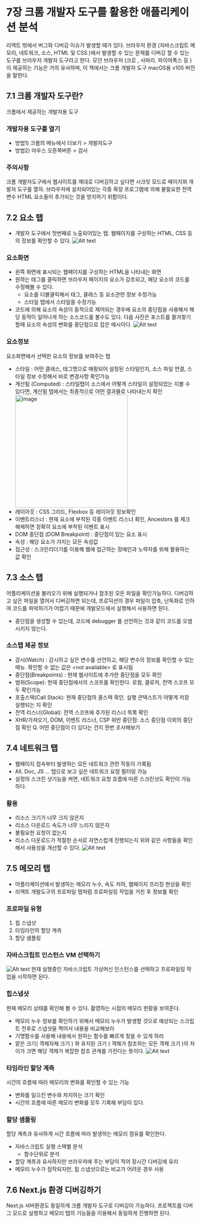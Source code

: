 # 7장 크롬 개발자 도구를 활용한 애플리케이션 분석

리액트 밖에서 버그와 디버깅 이슈가 발생할 때가 있다. 브라우저 환경 (자바스크립트 메모리, 네트워크, 소스, HTML 및 CSS )에서 발생할 수 있는 문제를 디버깅 할 수 있는 도구를 브라우저 개발자 도구라고 한다. 모던 브라우저 (크로 , 사파리. 파이어폭스 등 ) 이 제공하는 기능은 거의 유사하며, 이 책에서는 크롬 개발자 도구 macOS용 v105 버전을 말한다.

## 7.1 크롬 개발자 도구란?

크롬에서 제공하는 개발자용 도구

### 개발자용 도구를 열기

- 방법1) 크롬의 메뉴에서 더보기 > 개발자도구
- 방법2) 마우스 오른쪽버튼 > 검사

### 주의사항

크롬 개발자도구에서 웹사이트를 제대로 디버깅하고 싶다면 시크릿 모드로 페이지와 개발자 도구를 열자. 브라우저에 설치되어있는 각종 확장 프로그램에 의해 불필요한 전역변수 HTML 요소들이 추가되는 것을 방지하기 위함이다.

## 7.2 요소 탭

- 개발자 도구에서 첫번째로 노출되어있는 탭. 웹페이지를 구성하는 HTML, CSS 등의 정보를 확인할 수 있다.
  ![Alt text](image.png)

### 요소화면

- 왼쪽 화면에 표시되는 웹페이지를 구성하는 HTML을 나타내는 화면
- 원하는 태그를 클릭하면 브라우저 페이지의 요소가 강조되고, 해당 요소의 코드를 수정해볼 수 있다.
  - 요소를 더블클릭해서 태그, 클래스 등 요소관련 정보 수정가능
  - 스타일 탭에서 스타일을 수정가능
- 코드에 의해 요소의 속성이 동적으로 제어되는 경우에 요소의 중단점을 사용해서 해당 동작이 일어나게 하는 소스코드를 볼수도 있다. 다음 사진은 포스트를 즐겨찾기 할때 요소의 속성의 변화를 중단점으로 잡은 예시이다.
  ![Alt text](image-1.png)

### 요소정보

요소화면에서 선택한 요소의 정보를 보여주는 탭

- 스타일 : 어떤 클래스, 태그명으로 매핑되어 설정된 스타일인지, 소스 파일 연결, 스타일 정보 수정해서 바로 변경사항 확인가능
- 계산됨 (Computed) : 스타일탭이 소스에서 어떻게 스타일이 설정되었는 지볼 수 있다면, 계산됨 탭에서는 최종적으로 어떤 결과물로 나타내는지 확인
    <div  align="left">
    <img width="300" alt="image" src="./image-3.png" >
    </div>
- 레이아웃 : CSS 그리드, Flexbox 등 레이아웃 정보확인
- 이벤트리스너 : 현재 요소에 부착된 각종 이벤트 리스너 확인, Ancestors 를 체크 해제하면 정확히 요소에 부착된 이벤트 표시
- DOM 중단점 (DOM Breakpoint) : 중단점이 있는 요소 표시
- 속성 : 해당 요소가 가지는 모든 속성값
- 접근성 : 스크린리더기를 이용해 웹에 접근하는 장애인과 노략자를 위해 활용하는 값 확인

## 7.3 소스 탭

어플리케이션을 불러오기 위해 실행되거나 참조된 모든 파일을 확인가능하다. 디버깅하고 싶은 파일을 열어서 디버깅하면 되는데, 프로덕션의 경우 파일이 압축, 난독화로 인하여 코드를 파악하기가 어렵기 때문에 개발모드에서 실행해서 사용하면 된다.

- 중단점을 생성할 수 있는데, 코드에 debugger 를 선언하는 것과 같이 코드를 오염시키지 않는다.

### 소스탭 제공 정보

- 감시(Watch) : 감시하고 싶은 변수를 선언하고, 해당 변수의 정보를 확인할 수 있는 메뉴. 확인할 수 없는 값은 \<not available> 로 표시됨
- 중단점(Breakpoints) : 현재 웹사이트에 추가한 중단점을 모두 확인
- 범위(Scope): 현재 중단점에서의 스코프를 확인한다. 로컬, 클로저, 전역 스코프 모두 확인가능
- 호출스택(Call Stack): 현재 중단점의 콜스택 확인. 실행 콘텍스트가 어떻게 저장 실행되는 지 확인
- 전역 리스너(Global): 전역 스코프에 추가된 리스너 목록 확인
- XHR/가져오기, DOM, 이벤트 리스너, CSP 위반 중단점: 소스 중단점 이외의 중단점 확인
  Q. 어떤 중단점이 더 있다는 건지 한번 조사해보기

## 7.4 네트워크 탭

- 웹페이지 접속부터 발생하는 모든 네트워크 관련 작동이 기록됨
- All, Doc, JS ... 탭으로 보고 싶은 네트워크 요청 필터링 가능
- 설정의 스크린 샷기능을 켜면, 네트워크 요청 흐름에 따른 스크린샷도 확인이 가능하다.

### 활용

- 리소스 크기가 너무 크지 않은지
- 리소스 다운로드 속도가 너무 느리지 않은지
- 불필요한 요청이 없는지
- 리소스 다운로드가 적절한 순서로 자연스럽게 진행되는지
  위와 같은 사항들을 확인해서 사용성을 개선할 수 있다.
  ![Alt text](image-4.png)

## 7.5 메모리 탭

- 어플리케이션에서 발생하는 메모리 누수, 속도 저하, 웹페이지 프리징 현상을 확인
- 리액트 개발도구의 프로파일 탭처럼 프로파일링 작업을 거친 후 정보를 확인

### 프로파일 유형

1. 힙 스냅샷
2. 타임라인의 할당 계측
3. 할당 샘플링

### 자바스크립트 인스턴스 VM 선택하기

![Alt text](image-2.png)
현재 실행중인 자바스크립트 가상머신 인스턴스를 선택하고 프로파일링 작업을 시작하면 된다.

### 힙스냅샷

현재 메모리 상태를 확인해 볼 수 있다. 촬영하는 시점의 메모리 현황을 보여준다.

- 메모리 누수 정보를 확인하기 위해서 메모리 누수가 발생할 것으로 예상되는 스크립트 전후로 스냅샷을 찍어서 내용을 비교해보라
- 기명함수를 사용해 내용에서 원하는 함수를 빠르게 찾을 수 있게 하라
- 얕은 크기( 객체자체 크기 ) 와 유지된 크기 ( 객체가 참조하는 모든 객체 크기 )의 차이가 크면 해당 객체가 복잡한 참조 관계를 가진다는 뜻이다.
  ![Alt text](image-5.png)

### 타임라인 할당 계측

시간의 흐름에 따라 메모리의 변화를 확인할 수 있는 기능

- 변화를 일으킨 변수와 차지하는 크기 확인
- 시간의 흐름에 따른 메모리 변화를 모두 기록해 부담이 있다.

### 할당 샘플링

할당 계측과 유사하게 시간 흐름에 따라 발생하는 메모리 점유를 확인한다.

- 자바스크립트 실행 스택별 분석
  - 함수단위로 분석
- 할당 계측과 유사하지만 브라우저에 주는 부담이 적어 장시간 디버깅에 유리
- 메모리 누수가 짐작되지만, 힙 스냅샷으로는 비교가 어려운 경우 사용

## 7.6 Next.js 환경 디버깅하기

Next.js 서버환경도 동일하게 크롬 개발자 도구로 디버깅이 가능하다. 프로젝트를 디버그 모드로 실행하고 메모리 탭의 기능들을 이용해서 동일하게 진행하면 된다.

